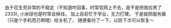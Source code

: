 由于花生壳非常的不稳定（不知道咋回事，时常官网上不去，是不是把我拉黑了2333),
小米球也是时常会掉线，
加上目前忙于学业，无力打理，
于是就把服务器（只是个手机而已啊喂）给关机了，
随便备份了一下，以防下次可以恢复～
